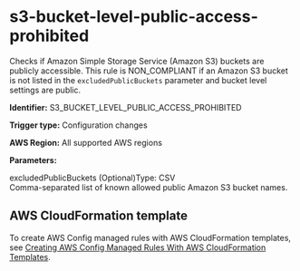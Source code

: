 # s3\-bucket\-level\-public\-access\-prohibited<a name="s3-bucket-level-public-access-prohibited"></a>

Checks if Amazon Simple Storage Service \(Amazon S3\) buckets are publicly accessible\. This rule is NON\_COMPLIANT if an Amazon S3 bucket is not listed in the `excludedPublicBuckets` parameter and bucket level settings are public\. 

**Identifier:** S3\_BUCKET\_LEVEL\_PUBLIC\_ACCESS\_PROHIBITED

**Trigger type:** Configuration changes

**AWS Region:** All supported AWS regions

**Parameters:**

excludedPublicBuckets \(Optional\)Type: CSV  
Comma\-separated list of known allowed public Amazon S3 bucket names\.

## AWS CloudFormation template<a name="w26aac11c31c17b7d297c15"></a>

To create AWS Config managed rules with AWS CloudFormation templates, see [Creating AWS Config Managed Rules With AWS CloudFormation Templates](aws-config-managed-rules-cloudformation-templates.md)\.